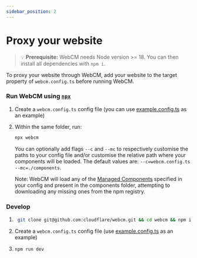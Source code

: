 ```yaml
---
sidebar_position: 2
---
```


# Proxy your website

> 💡 **Prerequisite:** WebCM needs Node version >= 18. You can then install all dependencies with `npm i`.

To proxy your website through WebCM, add your website to the target property of `webcm.config.ts` before running WebCM.

### Run WebCM using [`npx`](https://docs.npmjs.com/cli/v8/commands/npx)

1. Create a `webcm.config.ts` config file (you can use [example.config.ts](https://github.com/cloudflare/webcm/blob/unstable/example.config.ts) as an example)
2. Within the same folder, run:
   ```bash
   npx webcm
   ```

   You can optionally add flags `--c` and `--mc` to respectively customise the paths to your config file and/or customise the relative path where your components will be loaded. The default values are: `--c=webcm.config.ts --mc=./components`.

   Note: WebCM will load any of the [Managed Components](https://managedcomponents.dev/components) specified in your config and present in the components folder, attempting to downloading any missing ones from the npm registry.

### Develop

1. ```bash
    git clone git@github.com:cloudflare/webcm.git && cd webcm && npm i
    ```
2. Create a `webcm.config.ts` config file (use [example.config.ts](https://github.com/cloudflare/webcm/blob/unstable/example.config.ts) as an example)
3. ```bash
   npm run dev
   ```
